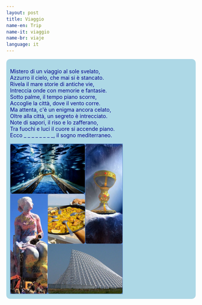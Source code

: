 ```yaml
---
layout: post
title: Viaggio
name-en: Trip
name-it: viaggio
name-br: viaje
language: it
---
```


  <section style="background-color: lightblue; color: darkblue; padding: 10px; border-radius: 10px;">
  <!--
  <section>
  -->
    <p>
      Mistero di un viaggio al sole svelato,<br>
      Azzurro il cielo, che mai si è stancato.<br>
      Rivela il mare storie di antiche vie,<br>
      Intreccia onde con memorie e fantasie.<br>
      Sotto palme, il tempo piano scorre,<br>
      Accoglie la città, dove il vento corre.<br>
      Ma attenta, c'è un enigma ancora celato,<br>
      Oltre alla città, un segreto è intrecciato.<br>
      Note di sapori, il riso e lo zafferano,<br>
      Tra fuochi e luci il cuore si accende piano.<br>
      Ecco _ _ _ _ _ _ _ _, il sogno mediterraneo.<br>
    </p>
    <img src="/assets/img/coll2.jpg" alt="Coll2" width="300px"/>
    <!--
    -->
  </section>
